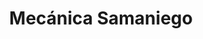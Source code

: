 ---
title: "Mecánica Samaniego"
url: /zamora/mecanica-samaniego/
shop: reparación de automóviles
---